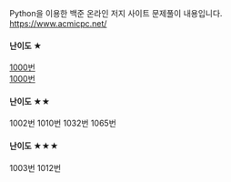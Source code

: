Python을 이용한 백준 온라인 저지 사이트 문제풀이 내용입니다.   
https://www.acmicpc.net/   

#### 난이도 ★
[1000번](./1000.py)   
[1000번](./1000.py)   

#### 난이도 ★★
1002번
1010번
1032번
1065번

#### 난이도 ★★★
1003번
1012번


